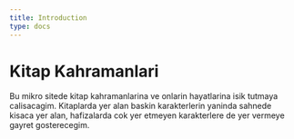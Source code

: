 ```yaml
---
title: Introduction
type: docs
---
```


# Kitap Kahramanlari
Bu mikro sitede kitap kahramanlarina ve onlarin hayatlarina isik tutmaya calisacagim. Kitaplarda yer alan baskin karakterlerin yaninda sahnede kisaca yer alan, hafizalarda cok yer etmeyen karakterlere de yer vermeye gayret gosterecegim. 

